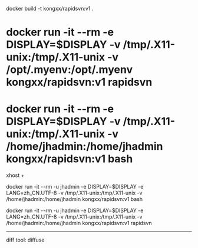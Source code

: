 
docker build -t kongxx/rapidsvn:v1 .

# docker run -it --rm -e DISPLAY=$DISPLAY -v /tmp/.X11-unix:/tmp/.X11-unix -v /opt/.myenv:/opt/.myenv kongxx/rapidsvn:v1 rapidsvn

# docker run -it --rm -e DISPLAY=$DISPLAY -v /tmp/.X11-unix:/tmp/.X11-unix -v /home/jhadmin:/home/jhadmin kongxx/rapidsvn:v1 bash

xhost +

docker run -it --rm -u jhadmin -e DISPLAY=$DISPLAY -e LANG=zh_CN.UTF-8 -v /tmp/.X11-unix:/tmp/.X11-unix -v /home/jhadmin:/home/jhadmin kongxx/rapidsvn:v1 bash

docker run -it --rm -u jhadmin -e DISPLAY=$DISPLAY -e LANG=zh_CN.UTF-8 -v /tmp/.X11-unix:/tmp/.X11-unix -v /home/jhadmin:/home/jhadmin kongxx/rapidsvn:v1 rapidsvn


---

diff tool: diffuse

